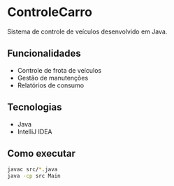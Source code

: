 # ControleCarro

Sistema de controle de veículos desenvolvido em Java.

## Funcionalidades
- Controle de frota de veículos
- Gestão de manutenções
- Relatórios de consumo

## Tecnologias
- Java
- IntelliJ IDEA

## Como executar
```bash
javac src/*.java
java -cp src Main